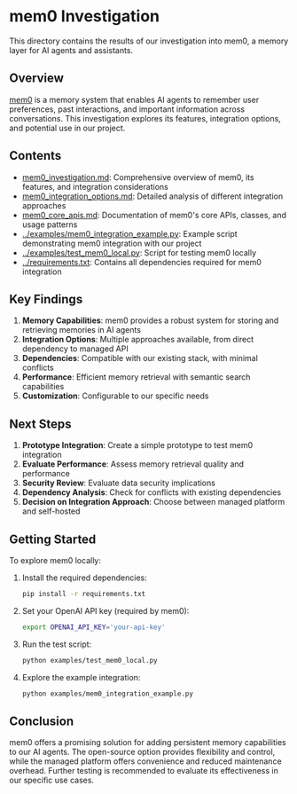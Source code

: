 # mem0 Investigation

This directory contains the results of our investigation into mem0, a memory layer for AI agents and assistants.

## Overview

[mem0](https://mem0.ai) is a memory system that enables AI agents to remember user preferences, past interactions, and important information across conversations. This investigation explores its features, integration options, and potential use in our project.

## Contents

- [mem0_investigation.md](mem0_investigation.md): Comprehensive overview of mem0, its features, and integration considerations
- [mem0_integration_options.md](mem0_integration_options.md): Detailed analysis of different integration approaches
- [mem0_core_apis.md](mem0_core_apis.md): Documentation of mem0's core APIs, classes, and usage patterns
- [../examples/mem0_integration_example.py](../examples/mem0_integration_example.py): Example script demonstrating mem0 integration with our project
- [../examples/test_mem0_local.py](../examples/test_mem0_local.py): Script for testing mem0 locally
- [../requirements.txt](../requirements.txt): Contains all dependencies required for mem0 integration

## Key Findings

1. **Memory Capabilities**: mem0 provides a robust system for storing and retrieving memories in AI agents
2. **Integration Options**: Multiple approaches available, from direct dependency to managed API
3. **Dependencies**: Compatible with our existing stack, with minimal conflicts
4. **Performance**: Efficient memory retrieval with semantic search capabilities
5. **Customization**: Configurable to our specific needs

## Next Steps

1. **Prototype Integration**: Create a simple prototype to test mem0 integration
2. **Evaluate Performance**: Assess memory retrieval quality and performance
3. **Security Review**: Evaluate data security implications
4. **Dependency Analysis**: Check for conflicts with existing dependencies
5. **Decision on Integration Approach**: Choose between managed platform and self-hosted

## Getting Started

To explore mem0 locally:

1. Install the required dependencies:
   ```bash
   pip install -r requirements.txt
   ```

2. Set your OpenAI API key (required by mem0):
   ```bash
   export OPENAI_API_KEY='your-api-key'
   ```

3. Run the test script:
   ```bash
   python examples/test_mem0_local.py
   ```

4. Explore the example integration:
   ```bash
   python examples/mem0_integration_example.py
   ```

## Conclusion

mem0 offers a promising solution for adding persistent memory capabilities to our AI agents. The open-source option provides flexibility and control, while the managed platform offers convenience and reduced maintenance overhead. Further testing is recommended to evaluate its effectiveness in our specific use cases.
